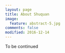 ```yaml
---
layout: page
title: About Shuquan
image:
  feature: abstract-5.jpg
comments: false
modified: 2016-12-14
---
```


To be continued
